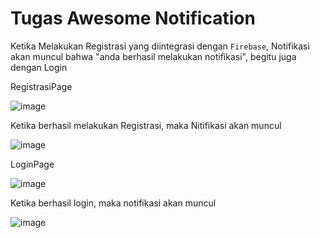 # Tugas Awesome Notification

Ketika Melakukan Registrasi yang diintegrasi dengan `Firebase`, Notifikasi akan muncul bahwa "anda berhasil melakukan notifikasi", begitu juga dengan Login

RegistrasiPage

![image](https://github.com/user-attachments/assets/785a1f4c-193a-4f06-8760-d4e84148972b)

Ketika berhasil melakukan Registrasi, maka Nitifikasi akan muncul

![image](https://github.com/user-attachments/assets/57781be5-1d7c-4212-bdf1-04d437fff4b2)

LoginPage

![image](https://github.com/user-attachments/assets/8f3f89b4-be40-4a20-ae2b-69c8313256f9)

Ketika berhasil login, maka notifikasi akan muncul

![image](https://github.com/user-attachments/assets/db523b34-9bc7-40d3-b5df-3013b54ed34b)


